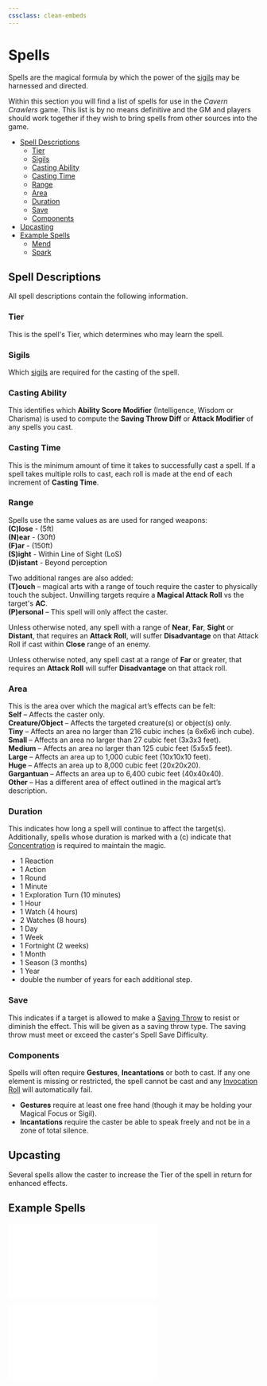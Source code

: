 ```yaml
---
cssclass: clean-embeds
---
```

# Spells
Spells are the magical formula by which the power of the [sigils](magic/Sigils.md) may be harnessed and directed.

Within this section you will find a list of spells for use in the *Cavern Crawlers* game.  This list is by no means definitive and the GM and players should work together if they wish to bring spells from other sources into the game.
- [Spell Descriptions](#Spell%20Descriptions)
	- [Tier](#Tier)
	- [Sigils](#Sigils)
	- [Casting Ability](#Casting%20Ability)
	- [Casting Time](#Casting%20Time)
	- [Range](#Range)
	- [Area](#Area)
	- [Duration](#Duration)
	- [Save](#Save)
	- [Components](#Components)
- [Upcasting](#Upcasting)
- [Example Spells](#Example%20Spells)
	- [Mend](#Mend)
	- [Spark](#Spark)

## Spell Descriptions

All spell descriptions contain the following information.

### Tier
This is the spell's Tier, which determines who may learn the spell.

### Sigils
Which [sigils](magic/Sigils.md) are required for the casting of the spell.

### Casting Ability
This identifies which **Ability Score Modifier** (Intelligence, Wisdom or Charisma) is used to compute the **Saving Throw Diff** or **Attack Modifier** of any spells you cast.

### Casting Time
This is the minimum amount of time it takes to successfully cast a spell.  If a spell takes multiple rolls to cast, each roll is made at the end of each increment of **Casting Time**.

### Range
Spells use the same values as are used for ranged weapons:<br/>
**(C)lose** - (5ft)<br/>
**(N)ear** - (30ft)<br/>
**(F)ar** - (150ft)<br/>
**(S)ight** - Within Line of Sight (LoS)<br/>
**(D)istant** - Beyond perception

Two additional ranges are also added:<br/>
**(T)ouch** – magical arts with a range of touch require the caster to physically touch the subject.  Unwilling targets require a **Magical Attack Roll** vs the target's **AC**.<br/>
**(P)ersonal** – This spell will only affect the caster.

Unless otherwise noted, any spell with a range of **Near**, **Far**, **Sight** or **Distant**, that requires an **Attack Roll**, will suffer **Disadvantage** on that Attack Roll if cast within **Close** range of an enemy.

Unless otherwise noted, any spell cast at a range of **Far** or greater, that requires an **Attack Roll** will suffer **Disadvantage** on that attack roll.

### Area
This is the area over which the magical art’s effects can be felt:<br/>
**Self** – Affects the caster only.<br/>
**Creature/Object** – Affects the targeted creature(s) or object(s) only.<br/>
**Tiny** – Affects an area no larger than 216 cubic inches (a 6x6x6 inch cube).<br/>
**Small** – Affects an area no larger than 27 cubic feet (3x3x3 feet).<br/>
**Medium** – Affects an area no larger than 125 cubic feet (5x5x5 feet).<br/>
**Large** – Affects an area up to 1,000 cubic feet (10x10x10 feet).<br/>
**Huge** – Affects an area up to 8,000 cubic feet (20x20x20).<br/>
**Gargantuan** – Affects an area up to 6,400 cubic feet (40x40x40).<br/>
**Other** – Has a different area of effect outlined in the magical art’s description.<br/>

### Duration
This indicates how long a spell will continue to affect the target(s).  Additionally, spells whose duration is marked with a (c) indicate that [Concentration](magic/MagicalArts.md#Concentration) is required to maintain the magic.
- 1 Reaction
- 1 Action
- 1 Round
- 1 Minute
- 1 Exploration Turn (10 minutes)
- 1 Hour
- 1 Watch (4 hours)
- 2 Watches (8 hours)
- 1 Day
- 1 Week
- 1 Fortnight (2 weeks)
- 1 Month
- 1 Season (3 months)
- 1 Year
- double the number of years for each additional step.

### Save
This indicates if a target is allowed to make a [Saving Throw](CoreRules.md#Saving%20Throws) to resist or diminish the effect.  This will be given as a saving throw type.  The saving throw must meet or exceed the caster's Spell Save Difficulty.

### Components
Spells will often require **Gestures**, **Incantations** or both to cast.  If any one element is missing or restricted, the spell cannot be cast and any [Invocation Roll](magic/MagicalArts.md#the%20invocation%20roll) will automatically fail.
- **Gestures** require at least one free hand (though it may be holding your Magical Focus or Sigil).
- **Incantations** require the caster be able to speak freely and not be in a zone of total silence.

## Upcasting
Several spells allow the caster to increase the Tier of the spell in return for enhanced effects.  

## Example Spells

![](magic/TierZeroSpells.md#mend)

![](magic/TierZeroSpells.md#spark)
